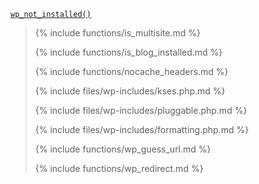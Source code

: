 <p><code><a href="https://developer.wordpress.org/reference/functions/wp_not_installed/">wp_not_installed()</a></code></p>

<blockquote>

{% include functions/is_multisite.md %}

{% include functions/is_blog_installed.md %}

{% include functions/nocache_headers.md %}

{% include files/wp-includes/kses.php.md %}

{% include files/wp-includes/pluggable.php.md %}

{% include files/wp-includes/formatting.php.md %}

{% include functions/wp_guess_url.md %}

{% include functions/wp_redirect.md %}

</blockquote>